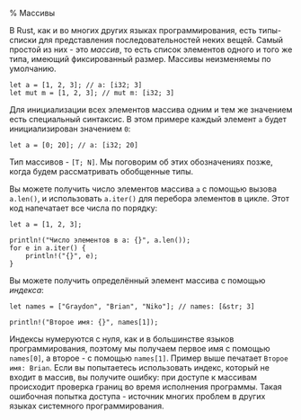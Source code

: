 % Массивы

В Rust, как и во многих других языках программирования, есть типы-списки для
представления последовательностей неких вещей. Самый простой из них - это
*массив*, то есть список элементов одного и того же типа, имеющий фиксированный
размер. Массивы неизменяемы по умолчанию.

```{rust}
let a = [1, 2, 3]; // a: [i32; 3]
let mut m = [1, 2, 3]; // mut m: [i32; 3]
```

Для инициализации всех элементов массива одним и тем же значением есть
специальный синтаксис. В этом примере каждый элемент `a` будет инициализирован
значением `0`:

```{rust}
let a = [0; 20]; // a: [i32; 20]
```

Тип массивов - `[T; N]`. Мы поговорим об этих обозначениях позже, когда будем
рассматривать обобщенные типы.

Вы можете получить число элементов массива `a` с помощью вызова `a.len()`, и
использовать `a.iter()` для перебора элементов в цикле. Этот код напечатает все
числа по порядку:

```{rust}
let a = [1, 2, 3];

println!("Число элементов в a: {}", a.len());
for e in a.iter() {
    println!("{}", e);
}
```

Вы можете получить определённый элемент массива с помощью *индекса*:

```{rust}
let names = ["Graydon", "Brian", "Niko"]; // names: [&str; 3]

println!("Второе имя: {}", names[1]);
```

Индексы нумеруются с нуля, как и в большинстве языков программирования, поэтому
мы получаем первое имя с помощью `names[0]`, а второе - с помощью `names[1]`.
Пример выше печатает `Второе имя: Brian`. Если вы попытаетесь использовать
индекс, который не входит в массив, вы получите ошибку: при доступе к массивам
происходит проверка границ во время исполнения программы. Такая ошибочная
попытка доступа - источник многих проблем в других языках системного
программирования.
